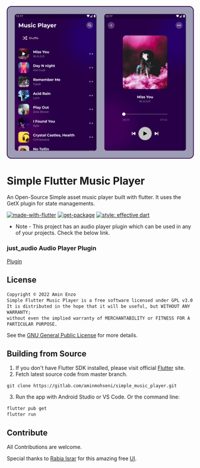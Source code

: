 <img src="preview-image.png"/>

# Simple Flutter Music Player

An Open-Source Simple asset music player built with flutter. It uses the GetX plugin for state managements.

[![made-with-flutter](https://img.shields.io/badge/Made%20with-Flutter-1f425f.svg)](https://flutter.dev/)
[![get-package](https://img.shields.io/badge/Sate%20Management-GetX-purple.svg)](https://pub.dev/packages/get/)
[![style: effective dart](https://img.shields.io/badge/style-effective_dart-40c4ff.svg)](https://pub.dev/packages/effective_dart)

* Note - This project has an audio player plugin which can be used in any of your projects. Check the below link.

### just_audio Audio Player Plugin

[Plugin](https://github.com/ryanheise/just_audio)

## License
```
Copyright © 2022 Amin Enzo
Simple Flutter Music Player is a free software licensed under GPL v3.0
It is distributed in the hope that it will be useful, but WITHOUT ANY WARRANTY;
without even the implied warranty of MERCHANTABILITY or FITNESS FOR A PARTICULAR PURPOSE.
```
See the [GNU General Public License](https://www.gnu.org/licenses/gpl-3.0.en.html) for more details.

## Building from Source

1. If you don't have Flutter SDK installed, please visit official [Flutter](https://flutter.dev/) site.
2. Fetch latest source code from master branch.

```
git clone https://gitlab.com/aminmohseni/simple_music_player.git
```

3. Run the app with Android Studio or VS Code. Or the command line:

```
flutter pub get
flutter run
```

## Contribute

All Contributions are welcome.

Special thanks to [Rabia Israr](https://www.figma.com/@rabiaisrar) for this amazing free [UI](https://www.figma.com/community/file/1069634167713119785).

